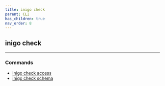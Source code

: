 ```yaml
---
title: inigo check
parent: CLI
has_children: true
nav_order: 8
---
```


## inigo check
---

### Commands
- [inigo check access](/cli_inigo_check_access.html)
- [inigo check schema](/cli_inigo_check_schema.html)
